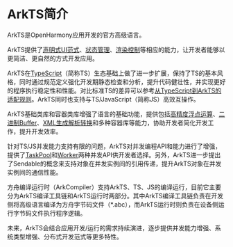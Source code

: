 # ArkTS简介

ArkTS是OpenHarmony应用开发的官方高级语言。

ArkTS提供了[声明式UI范式](../ui/state-management/arkts-declarative-ui-description.md)、[状态管理](../ui/state-management/arkts-state-management-overview.md)、[渲染控制](../ui/state-management/arkts-rendering-control-overview.md)等相应的能力，让开发者能够以更简洁、更自然的方式开发应用。

ArkTS在[TypeScript](https://www.typescriptlang.org/)（简称TS）生态基础上做了进一步扩展，保持了TS的基本风格，同时通过规范定义强化开发期静态检查和分析，提升代码健壮性，并实现更好的程序执行稳定性和性能。对比标准TS的差异可以参考[从TypeScript到ArkTS的适配规则](../quick-start/typescript-to-arkts-migration-guide.md)。ArkTS同时也支持与TS/JavaScript（简称JS）高效互操作。

ArkTS基础类库和容器类库增强了语言的基础功能，提供包括[高精度浮点运算](../reference/apis-arkts/js-apis-arkts-decimal.md)、[二进制Buffer](buffer.md)、[XML生成解析转换](xml-overview.md)和多种容器库等能力，协助开发者简化开发工作，提升开发效率。

针对TS/JS并发能力支持有限的问题，ArkTS对并发编程API和能力进行了增强，提供了[TaskPool](taskpool-introduction.md)和[Worker](worker-introduction.md)两种并发API供开发者选择。另外，ArkTS进一步提出了Sendable的概念来支持对象在并发实例间的引用传递，提升ArkTS对象在并发实例间的通信性能。

方舟编译运行时（ArkCompiler）支持ArkTS、TS、JS的编译运行，目前它主要分为ArkTS编译工具链和ArkTS运行时两部分。其中ArkTS编译工具链负责在开发侧将高级语言编译为方舟字节码文件（\*.abc），而ArkTS运行时则负责在设备侧运行字节码文件执行程序逻辑。

未来，ArkTS会结合应用开发/运行的需求持续演进，逐步提供并发能力增强、系统类型增强、分布式开发范式等更多特性。

